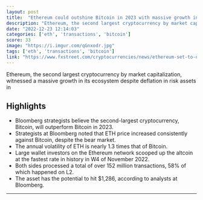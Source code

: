 ```yaml
---
layout: post
title:  "Ethereum could outshine Bitcoin in 2023 with massive growth in layer-2 transactions"
description: "Ethereum, the second largest cryptocurrency by market capitalization, witnessed a massive growth in its ecosystem despite deflation in risk assets in"
date: "2022-12-23 12:14:03"
categories: ['eth', 'transactions', 'bitcoin']
score: 33
image: "https://i.imgur.com/qGnxodr.jpg"
tags: ['eth', 'transactions', 'bitcoin']
link: "https://www.fxstreet.com/cryptocurrencies/news/ethereum-set-to-outshine-bitcoin-in-2023-with-massive-growth-in-layer-2-transactions-202212221055"
---
```


Ethereum, the second largest cryptocurrency by market capitalization, witnessed a massive growth in its ecosystem despite deflation in risk assets in

## Highlights

- Bloomberg strategists believe the second-largest cryptocurrency, Bitcoin, will outperform Bitcoin in 2023.
- Strategists at Bloomberg noted that ETH price increased consistently against Bitcoin, despite the bear market.
- The annual volatility of ETH is nearly 1.3 times that of Bitcoin.
- Large wallet investors on the Ethereum network scooped up the altcoin at the fastest rate in history in W4 of November 2022.
- Both sides processed a total of over 152 million transactions, 58% of which happened on L2.
- The asset has the potential to hit $1,286, according to analysts at Bloomberg.

---
